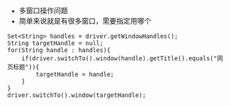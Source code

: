 <font face="Simsun" size=3>

- 多窗口操作问题
- 简单来说就是有很多窗口，需要指定用哪个
~~~
Set<String> handles = driver.getWindowHandles();
String targetHandle = null;
for(String handle : handles){
    if(driver.switchTo().window(handle).getTitle().equals("网页标题")){
        targetHandle = handle;
    }
}
driver.switchTo().window(targetHandle);
~~~

</font>